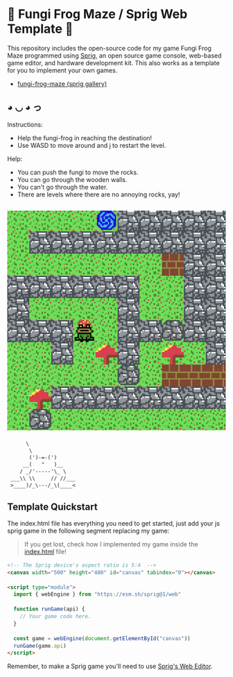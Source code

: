 # 🐸 Fungi Frog Maze / Sprig Web Template 👾

This repository includes the open-source code for my game Fungi Frog Maze programmed using [Sprig](https://github.com/hackclub/sprig/), an open source game console, web-based game editor, and hardware development kit. This also works as a template for you to implement your own games.

- [fungi-frog-maze (sprig gallery)](https://sprig.hackclub.com/gallery/fungi-frog-maze)

◕ ◡ ◕ っ
---------------------------------------------------------------------
Instructions: 
                                      
- Help the fungi-frog in reaching the destination!
- Use WASD to move around and j to restart the level. 

Help:
- You can push the fungi to move the rocks.
- You can go through the wooden walls.
- You can't go through the water.
- There are levels where there are no annoying rocks, yay!

![](fungi-frog-maze.png)
----------------------------------------------------------------------
          \ 
           \ 
           (')-=-(')
         __(   "   )__
        / _/'-----'\_ \
     ___\\ \\     // //___
     >____)/_\---/_\(____<     







## Template Quickstart 

The index.html file has everything you need to get started, just add your js sprig game in the following segment replacing my game:
> If you get lost, check how I implemented my game inside the [index.html](https://github.com/jzaleta/sprig-web-template/blob/main/index.html) file!

```html
<!-- The Sprig device's aspect ratio is 5:4  -->
<canvas width="500" height="400" id="canvas" tabindex="0"></canvas>

<script type="module">
  import { webEngine } from "https://esm.sh/sprig@1/web"

  function runGame(api) {
    // Your game code here.
  }

  const game = webEngine(document.getElementById("canvas"))
  runGame(game.api)
</script>
```
Remember, to make a Sprig game you'll need to use [Sprig's Web Editor](https://sprig.hackclub.com/~/new).
